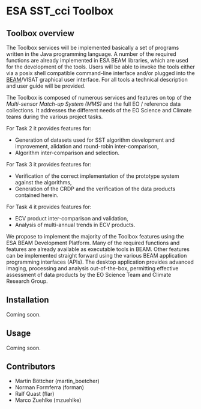 ESA SST_cci Toolbox 
===================

Toolbox overview
----------------

The Toolbox services will be implemented basically a set of programs written in the Java
programming language. A number of the required functions are already implemented in
ESA BEAM libraries, which are used for the development of the tools. Users will be able 
to invoke the tools either via a posix
shell compatible command-line interface and/or plugged into the 
[BEAM](http://www.brockmann-consult.de/cms/web/beam/)/VISAT graphical
user interface. For all tools a technical description and user guide will be provided.

The Toolbox is composed of numerous services and features on top of the *Multi-sensor Match-up 
System (MMS)* and the full EO / reference data collections. It addresses the different 
needs of the EO Science and Climate teams during the various project tasks.

For Task 2 it provides features for:

* Generation of datasets used for SST algorithm development and improvement, alidation and round-robin inter-comparison,
* Algorithm inter-comparison and selection.

For Task 3 it provides features for:

* Verification of the correct implementation of the prototype system against the algorithms,
* Generation of the CRDP and the verification of the data products contained herein.

For Task 4 it provides features for:

* ECV product inter-comparison and validation,
* Analysis of multi-annual trends in ECV products.

We propose to implement the majority of the Toolbox features using the ESA BEAM Development 
Platform. Many of the required functions and features are already available as executable 
tools in BEAM. 
Other features can be implemented straight forward using the various BEAM application 
programming interfaces (APIs). The desktop application provides advanced imaging,
processing and analysis out-of-the-box, permitting effective assessment of data products 
by the EO Science Team and Climate Research Group.

Installation
------------

Coming soon.

Usage
-----

Coming soon.

Contributors
------------

* Martin Böttcher (martin_boetcher)
* Norman Formferra (forman)
* Ralf Quast (flar)
* Marco Zuehlke (mzuehlke)
